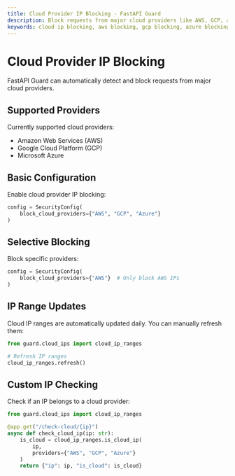 ```yaml
---
title: Cloud Provider IP Blocking - FastAPI Guard
description: Block requests from major cloud providers like AWS, GCP, and Azure using FastAPI Guard's IP management
keywords: cloud ip blocking, aws blocking, gcp blocking, azure blocking, cloud security
---
```


# Cloud Provider IP Blocking

FastAPI Guard can automatically detect and block requests from major cloud providers.

## Supported Providers

Currently supported cloud providers:
- Amazon Web Services (AWS)
- Google Cloud Platform (GCP)
- Microsoft Azure

## Basic Configuration

Enable cloud provider IP blocking:

```python
config = SecurityConfig(
    block_cloud_providers={"AWS", "GCP", "Azure"}
)
```

## Selective Blocking

Block specific providers:

```python
config = SecurityConfig(
    block_cloud_providers={"AWS"}  # Only block AWS IPs
)
```

## IP Range Updates

Cloud IP ranges are automatically updated daily. You can manually refresh them:

```python
from guard.cloud_ips import cloud_ip_ranges

# Refresh IP ranges
cloud_ip_ranges.refresh()
```

## Custom IP Checking

Check if an IP belongs to a cloud provider:

```python
from guard.cloud_ips import cloud_ip_ranges

@app.get("/check-cloud/{ip}")
async def check_cloud_ip(ip: str):
    is_cloud = cloud_ip_ranges.is_cloud_ip(
        ip,
        providers={"AWS", "GCP", "Azure"}
    )
    return {"ip": ip, "is_cloud": is_cloud}
``` 